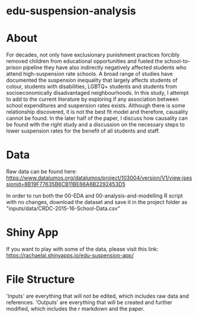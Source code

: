 # edu-suspension-analysis

# About
For decades, not only have exclusionary punishment practices forcibly removed children from educational opportunities and fueled the school-to-prison pipeline they have also indirectly negatively affected students who attend high-suspension rate schools. A broad range of studies have documented the suspension inequality that largely affects students of colour, students with disabilities, LGBTQ+ students and students from socioeconomically disadvantaged neighbourhoods. In this study, I attempt to add to the current literature by exploring if any association between school expenditures and suspension rates exists. Although there is some relationship discovered, it is not the best fit model and therefore, causality cannot be found. In the later half of the paper, I discuss how causality can be found with the right study and a discussion on the necessary steps to lower suspension rates for the benefit of all students and staff.

# Data
Raw data can be found here: https://www.datalumos.org/datalumos/project/103004/version/V1/view;jsessionid=8B19F77635B6CB11BE66A6B2292453D5

In order to run both the 00-EDA and 00-analysis-and-modelling R script with no changes, download the dataset and save it in the project folder as "inputs/data/CRDC-2015-16-School-Data.csv"

# Shiny App

If you want to play with some of the data, please visit this link: https://rachaelal.shinyapps.io/edu-suspension-app/

# File Structure
'Inputs' are everything that will not be edited, which includes raw data and references. 'Outputs' are everything that will be created and further modified, which includes the r markdown and the paper.
